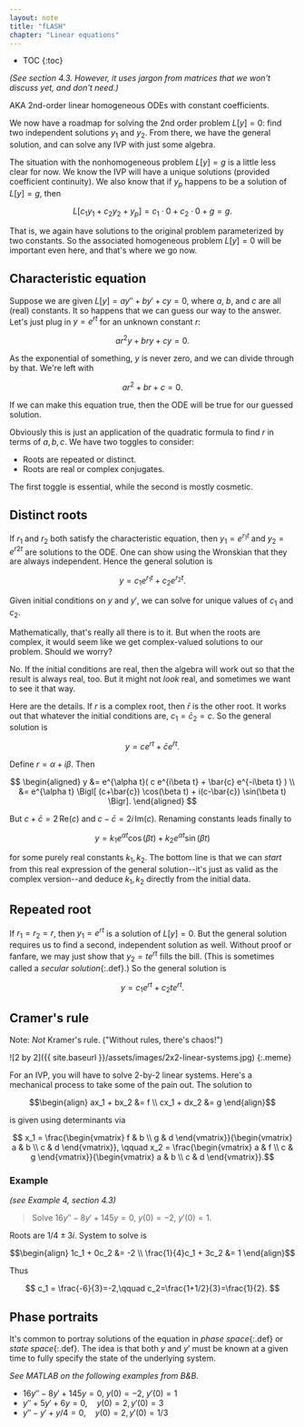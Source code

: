 ```yaml
---
layout: note
title: "fLASH"
chapter: "Linear equations"
---
```

* TOC
{:toc}

*(See section 4.3. However, it uses jargon from matrices that we won't discuss yet, and don't need.)*

AKA 2nd-order linear homogeneous ODEs with constant coefficients. 

We now have a roadmap for solving the 2nd order problem $L[y]=0$: find two independent solutions $y_1$ and $y_2$. From there, we have the general solution, and can solve any IVP with just some algebra. 

The situation with the nonhomogeneous problem $L[y]=g$ is a little less clear for now. We know the IVP will have a unique solutions (provided coefficient continuity). We also know that if $y_p$ happens to be a solution of $L[y]=g$, then

$$
L[c_1y_1+c_2y_2 + y_p] = c_1\cdot 0 + c_2\cdot 0 + g = g.
$$

That is, we again have solutions to the original problem parameterized by two constants. So the associated homogeneous problem $L[y]=0$ will be important even here, and that's where we go now. 

## Characteristic equation

Suppose we are given $L[y]=ay'' +by'+cy=0$, where $a$, $b$, and $c$ are all (real) constants. It so happens that we can guess our way to the answer. Let's just plug in $y=e^{rt}$ for an unknown constant $r$:

$$a r^2 y + b r y + c y = 0.$$

As the exponential of something, $y$ is never zero, and we can divide through by that. We're left with 

$$ar^2 + br + c = 0.$$

If we can make this equation true, then the ODE will be true for our guessed solution. 

Obviously this is just an application of the quadratic formula to find $r$ in terms of $a,b,c$. We have two toggles to consider:

* Roots are repeated or distinct.
* Roots are real or complex conjugates. 

The first toggle is essential, while the second is mostly cosmetic.

## Distinct roots

If $r_1$ and $r_2$ both satisfy the characteristic equation, then $y_1=e^{r_1t}$ and $y_2=e^{r2 t}$ are solutions to the ODE. One can show using the Wronskian that they are always independent. Hence the general solution is

$$y = c_1 e^{r_1t} + c_2 e^{r_2t}.$$

Given initial conditions on $y$ and $y'$, we can solve for unique values of $c_1$ and $c_2$. 

Mathematically, that's really all there is to it. But when the roots are complex, it would seem like we get complex-valued solutions to our problem. Should we worry? 

No. If the initial conditions are real, then the algebra will work out so that the result is always real, too. But it might not *look* real, and sometimes we want to see it that way. 

Here are the details. If $r$ is a complex root, then $\bar{r}$ is the other root. It works out that whatever the initial conditions are, $c_1=\bar{c}_2=c$. So the general solution is

$$
y = c e^{rt} + \bar{c} e^{\bar{r}t}.
$$

Define $r = \alpha + i\beta$. Then 

$$
\begin{aligned}
y &= e^{\alpha t}( c e^{i\beta t} + \bar{c} e^{-i\beta t} ) \\
    &= e^{\alpha t} \Bigl[ (c+\bar{c}) \cos(\beta t) + i(c-\bar{c}) \sin(\beta t)   \Bigr].
\end{aligned}
$$

But $c+\bar{c}=2\,\text{Re}(c)$ and $c-\bar{c}=2i\,\text{Im}(c)$. Renaming constants leads finally to 

$$
y = k_1 e^{\alpha t}  \cos(\beta t) + k_2 e^{\alpha t} \sin(\beta t)   
$$

for some purely real constants $k_1,k_2$. The bottom line is that we can *start* from this real expression of the general solution--it's just as valid as the complex version--and deduce $k_1,k_2$ directly from the initial data. 

## Repeated root

If $r_1=r_2=r$, then $y_1=e^{rt}$ is a solution of $L[y]=0$. But the general solution requires us to find a second, independent solution as well. Without proof or fanfare, we may just show that $y_2=te^{rt}$ fills the bill. (This is sometimes called a *secular solution*{:.def}.) So the general solution is

$$
y = c_1 e^{rt} + c_2 te^{rt}.
$$

## Cramer's rule

Note: *Not* Kramer's rule. ("Without rules, there's chaos!")

![2 by 2]({{ site.baseurl }}/assets/images/2x2-linear-systems.jpg)
{:.meme}

For an IVP, you will have to solve 2-by-2 linear systems. Here's a mechanical process to take some of the pain out. The solution to 

$$\begin{align}
ax_1 + bx_2 &= f \\
cx_1 + dx_2 &= g
\end{align}$$

is given using determinants via

$$
x_1 = \frac{\begin{vmatrix} f & b \\ g & d \end{vmatrix}}{\begin{vmatrix} a & b \\ c & d \end{vmatrix}}, \qquad 
x_2 = \frac{\begin{vmatrix} a & f \\ c & g \end{vmatrix}}{\begin{vmatrix} a & b \\ c & d \end{vmatrix}}.$$

### Example 

*(see Example 4, section 4.3)*

> Solve $16y'' -8y' + 145y = 0$, $y(0)=-2$, $y'(0)=1$.

Roots are $1/4\pm 3i$. System to solve is 

$$\begin{align}
1c_1 + 0c_2 &= -2 \\
\frac{1}{4}c_1 + 3c_2 &= 1
\end{align}$$

Thus

$$
c_1 = \frac{-6}{3}=-2,\qquad c_2=\frac{1+1/2}{3}=\frac{1}{2}.
$$

## Phase portraits

It's common to portray solutions of the equation in *phase space*{:.def} or *state space*{:.def}. The idea is that both $y$ and $y'$ must be known at a given time to fully specify the state of the underlying system. 

*See MATLAB on the following examples from B&B.*

* $16y'' -8y' + 145y = 0$, $y(0)=-2$, $y'(0)=1$
* $y'' +5y'+6y=0,\quad y(0)=2,\, y'(0)=3$
* $y'' - y' + y/4 = 0, \quad y(0)=2,\, y'(0)=1/3$

